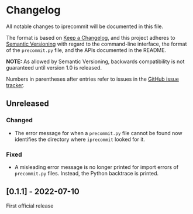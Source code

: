 # Changelog
All notable changes to iprecommit will be documented in this file.

The format is based on [Keep a Changelog](https://keepachangelog.com/en/1.0.0/), and this project adheres to [Semantic Versioning](https://semver.org/spec/v2.0.0.html) with regard to the command-line interface, the format of the `precommit.py` file, and the APIs documented in the README.

**NOTE:** As allowed by Semantic Versioning, backwards compatibility is not guaranteed until version 1.0 is released.

Numbers in parentheses after entries refer to issues in the [GitHub issue tracker](https://github.com/iafisher/iprecommit/issues).

## Unreleased
### Changed
- The error message for when a `precommit.py` file cannot be found now identifies the directory where `iprecommit` looked for it.

### Fixed
- A misleading error message is no longer printed for import errors of `precommit.py` files. Instead, the Python backtrace is printed.

## [0.1.1] - 2022-07-10
First official release
